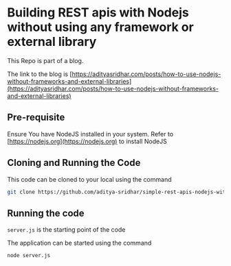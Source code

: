 # Building REST apis with Nodejs without using any framework or external library

This Repo is part of a blog.

The link to the blog is [https://adityasridhar.com/posts/how-to-use-nodejs-without-frameworks-and-external-libraries](https://adityasridhar.com/posts/how-to-use-nodejs-without-frameworks-and-external-libraries)

## Pre-requisite

Ensure You have NodeJS installed in your system.
Refer to [https://nodejs.org](https://nodejs.org) to install NodeJS

## Cloning and Running the Code

This code can be cloned to your local using the command

```bash
git clone https://github.com/aditya-sridhar/simple-rest-apis-nodejs-without-frameworks.git
```

## Running the code

`server.js` is the starting point of the code

The application can be started using the command

```bash
node server.js
```